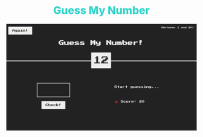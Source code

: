 <h1 align="center" style="color:#30D5C8;font-weight:800;">Guess My Number</h1>
<img src="images/game.png" loading="lazy" />
